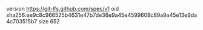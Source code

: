 version https://git-lfs.github.com/spec/v1
oid sha256:ee9c8c966525b4631e47b7de36e9a45e4599608c89a9a45e13e9da4c703515b7
size 652
